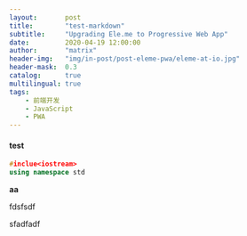 ```yaml
---
layout:       post
title:        "test-markdown"
subtitle:     "Upgrading Ele.me to Progressive Web App"
date:         2020-04-19 12:00:00
author:       "matrix"
header-img:   "img/in-post/post-eleme-pwa/eleme-at-io.jpg"
header-mask:  0.3
catalog:      true
multilingual: true
tags:
    - 前端开发
    - JavaScript
    - PWA
---
```


#### test

```c++
#inclue<iostream>
using namespace std
```

**aa**

fdsfsdf



sfadfadf